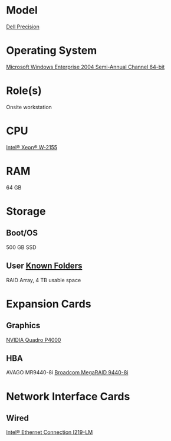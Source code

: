 # Model

[Dell Precision](https://www.dell.com/en-us/work/shop/workstations-isv-certified/sr/workstations/precision-desktops)

# Operating System

[Microsoft Windows Enterprise 2004 Semi-Annual Channel 64-bit](https://docs.microsoft.com/en-us/windows/release-information/)

# Role(s)

Onsite workstation

# CPU

[Intel® Xeon® W-2155](https://ark.intel.com/content/www/us/en/ark/products/125042/intel-xeon-w-2155-processor-13-75m-cache-3-30-ghz.html)

# RAM

64 GB

# Storage

## Boot/OS

500 GB SSD

## User [Known Folders](https://docs.microsoft.com/en-us/windows/win32/shell/known-folders)

RAID Array, 4 TB usable space

# Expansion Cards

## Graphics

[NVIDIA Quadro P4000](https://www.nvidia.com/content/dam/en-zz/Solutions/design-visualization/productspage/quadro/quadro-desktop/quadro-pascal-p4000-data-sheet-a4-nvidia-704358-r2-web.pdf)

## HBA

AVAGO MR9440-8i [Broadcom MegaRAID 9440-8i](https://www.broadcom.com/products/storage/raid-controllers/megaraid-9440-8i)

# Network Interface Cards

## Wired

[Intel® Ethernet Connection I219-LM](https://ark.intel.com/content/www/us/en/ark/products/82185/intel-ethernet-connection-i219-lm.html)
